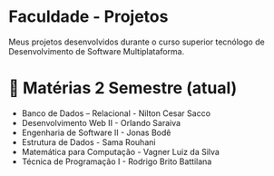 # Faculdade - Projetos
Meus projetos desenvolvidos durante o curso superior tecnólogo de Desenvolvimento de Software Multiplataforma.

# :closed_book: Matérias 2 Semestre (atual)

- Banco de Dados – Relacional - Nilton Cesar Sacco <br/>
- Desenvolvimento Web II - Orlando Saraiva <br/>
- Engenharia de Software II - Jonas Bodê <br/>
- Estrutura de Dados - Sama Rouhani  <br/>
- Matemática para Computação - Vagner Luiz da Silva  <br/>
- Técnica de Programação I - Rodrigo Brito Battilana  <br/>
